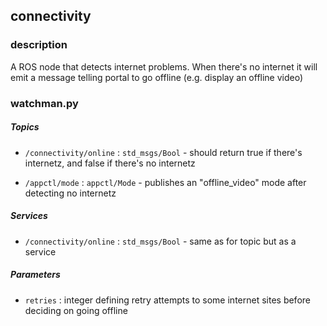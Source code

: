 connectivity
------------

### description

A ROS node that detects internet problems. When there's no internet it
will emit a message telling portal to go offline (e.g. display an
offline video)

### watchman.py

##### Topics

* `/connectivity/online` : `std_msgs/Bool` - should return true if
  there's internetz, and false if there's no internetz

* `/appctl/mode` : `appctl/Mode` - publishes an "offline_video" mode
  after detecting no internetz

##### Services

* `/connectivity/online` : `std_msgs/Bool` - same as for topic but as a
  service

##### Parameters

* `retries` : integer defining retry attempts to some internet sites before deciding on going offline

